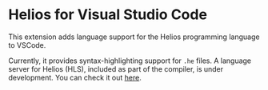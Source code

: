 # Helios for Visual Studio Code

This extension adds language support for the Helios programming language to
VSCode.

Currently, it provides syntax-highlighting support for `.he` files. A language
server for Helios (HLS), included as part of the compiler, is under development.
You can check it out [here][github:helios-lang].

[github:helios-lang]: https://github.com/helios-lang/helios
